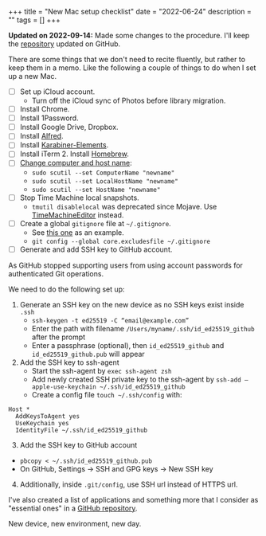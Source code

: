 +++
title = "New Mac setup checklist"
date = "2022-06-24"
description = ""
tags = []
+++

**Updated on 2022-09-14:** Made some changes to the procedure. I'll keep the [repository](https://github.com/rexarski/toolbox) updated on GitHub.

There are some things that we don't need to recite fluently, but rather to keep them in a memo. Like the following a couple of things to do when I set up a new Mac.

- [ ] Set up iCloud account.
  - Turn off the iCloud sync of Photos before library migration.
- [ ] Install Chrome.
- [ ] Install 1Password.
- [ ] Install Google Drive, Dropbox.
- [ ] Install [Alfred](https://www.alfredapp.com/).
- [ ] Install [Karabiner-Elements](https://karabiner-elements.pqrs.org/).
- [ ] Install iTerm 2. Install [Homebrew](https://brew.sh/).
- [ ] [Change computer and host name](https://apple.stackexchange.com/questions/66611/how-to-change-computer-name-so-terminal-displays-it-in-mac-os-x-mountain-lion):
  - `sudo scutil --set ComputerName "newname"`
  - `sudo scutil --set LocalHostName "newname"`
  - `sudo scutil --set HostName "newname"`
- [ ] Stop Time Machine local snapshots.
  - `tmutil disablelocal` was deprecated since Mojave. Use  [TimeMachineEditor](https://tclementdev.com/timemachineeditor/) instead.
- [ ] Create a global `gitignore` file at `~/.gitignore`.
  - See [this one](/config/.gitignore) as an example.
  - `git config --global core.excludesfile ~/.gitignore`
- [ ] Generate and add SSH key to GitHub account.

As GitHub stopped supporting users from using account passwords for authenticated Git operations.

We need to do the following set up:

1. Generate an SSH key on the new device as no SSH keys exist inside `.ssh`
    - `ssh-keygen -t ed25519 -C “email@example.com”`
    - Enter the path with filename `/Users/myname/.ssh/id_ed25519_github` after the prompt
    - Enter a passphrase (optional), then `id_ed25519_github` and `id_ed25519_github.pub` will appear
2. Add the SSH key to ssh-agent
    - Start the ssh-agent by `exec ssh-agent zsh`
    - Add newly created SSH private key to the ssh-agent by `ssh-add —apple-use-keychain ~/.ssh/id_ed25519_github`
    - Create a config file `touch ~/.ssh/config` with:

```plaintext
Host *
  AddKeysToAgent yes
  UseKeychain yes
  IdentityFile ~/.ssh/id_ed25519_github
```

3. Add the SSH key to GitHub account
- `pbcopy < ~/.ssh/id_ed25519_github.pub`
- On GitHub, Settings -> SSH and GPG keys -> New SSH key

4. Additionally, inside `.git/config`, use SSH url instead of HTTPS url.

I've also created a list of applications and something more that I consider as "essential ones" in a [GitHub repository](https://github.com/rexarski/toolbox).

New device, new environment, new day.
